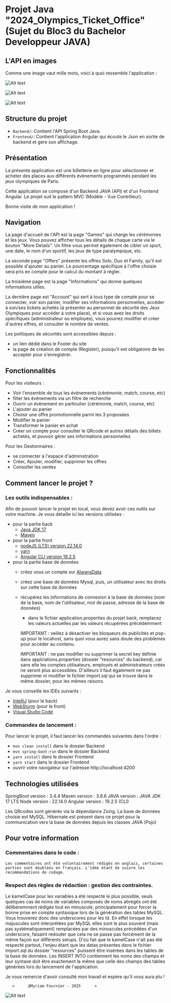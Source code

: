
# Projet Java "2024_Olympics_Ticket_Office" (Sujet du Bloc3 du Bachelor Developpeur JAVA)

## L'API en images 

Comme une image vaut mille mots, voici à quoi ressemble l'application :

![Alt text](./Frontend/public/img/Accueil.png)


![Alt text](./Frontend/public/img/Games-Modal.png)


![Alt text](./Frontend/public/img/Offers.png)


## Structure du projet
- `Backend/`: Contient l'API Spring Boot Java.
- `Frontend/`: Contient l'application Angular qui écoute le Json en sortie de backend et gère son affichage.

## Présentation

La présente application est une billetterie en ligne pour sélectionner et acheter des places aux différents évènements programmés pendant les jeux olympiques de Paris. 

Cette application se compose d'un Backend JAVA (API) et d'un Frontend Angular. Le projet suit le pattern MVC (Modèle - Vue Contrôleur). 

Bonne visite de mon application !

## Navigation

La page d'accueil de l'API est la page "Games" qui charge les cérémonies et les jeux. Vous pouvez afficher tous les détails de chaque carte via le bouton "More Details".
Un filtre vous permet également de cibler un sport, une date, le nom d'un sportif, les jeux de type paralympique, etc.

La seconde page "Offers" présente les offres Solo, Duo et Family, qu'il est possible d'ajouter au panier. Le pourcentage spécifique à l'offre choisie sera pris en compte pour le calcul du montant à régler.

La troisième page est la page "Informations" qui donne quelques informations utiles.

La dernière page est "Account" qui sert à tous type de compte pour se connecter, voir son panier, modifier ses informations personnelles, accéder à son/ses tickets achetés (à présenter au personnel de sécurité des Jeux Olympiques pour accéder à votre place), et si vous avez les droits spécifiques (administrateur ou employés), vous pourrez modifier et créer d'autres offres, et consulter le nombre de ventes.

Les politiques de sécurités sont accessibles depuis :
- un lien dédié dans le Footer du site
- la page de création de compte (Register), puisqu'il est obligatoire de les accepter pour s'enregistrer.


## Fonctionnalités

Pour les visiteurs :
- Voir l'ensemble de tous les évènements (cérémonie, match, course, etc)
- filter les évènements via un filtre de recherche
- Ouvrir un évènement en particulier (cérémonie, match, course, etc)
- L'ajouter au panier
- Choisir une offre promotionnelle parmi les 3 proposées
- Modifier le panier
- Transformer le panier en achat
- Créer un compte pour consulter le QRcode et autres détails des billets achetés, et pouvoir gérer ses informations personnelles


Pour les Gestionnaires :
- se connecter à l'espace d'administration 
- Créer, Ajouter, modifier, supprimer les offres 
- Consulter les ventes


## Comment lancer le projet ?

### Les outils indispensables :

Afin de pouvoir lancer le projet en local, vous devez avoir ces outils sur votre machine. Je vous détaille ici les versions utilisées : 
- pour la partie back
    - [Java JDK 17](https://adoptium.net/temurin/releases/)
    - [Maven](https://dlcdn.apache.org/maven/maven-3/3.8.6/binaries/apache-maven-3.8.7-bin.zip)
- pour la partie front
    - [nodeJS (LTS) version 22.14.0](https://nodejs.org/en/download/)
    - [yarn](https://classic.yarnpkg.com/lang/en/docs/install/)
    - [Angular CLI version 19.2.5](https://www.npmjs.com/package/@angular/cli/v/19.2.5)
- pour la partie base de données 
    - créez vous un compte sur [AlwaysData](https://www.alwaysdata.com/fr/)
    - créez une base de données Mysql, puis, un utilisateur avec les droits sur cette base de données
    - récupérez les informations de connexion à la base de données (nom de la base, nom de l'utilisateur, mot de passe, adresse de la base de données)
      - dans le fichier application.properties du projet back, remplacez les valeurs actuelles par les valeurs récupérées précédemment

      IMPORTANT : veillez à désactiver les bloqueurs de publicités et pop-up pour le locahost, sans quoi vous aurez sans doute des problèmes pour accéder au contenu.

      IMPORTANT : ne pas modifier ou supprimer la secret key définie dans applciations.properties (dossier "resources" du backend), car sans elle les comptes utilisateurs, employés et administrateurs créés ne seront plus accessibles. D'ailleurs il faut également ne pas supprimer ni modifier le fichier import.sql qui se trouve dans le même dossier, pour les mêmes raisons.

Je vous conseille les IDEs suivants :
- [IntelliJ](https://www.jetbrains.com/fr-fr/idea/download/) (pour le back)
- [WebStorm](https://www.jetbrains.com/fr-fr/webstorm/download/) (pour le front)
- [Visual Studio Code](https://code.visualstudio.com/)


### Commandes de lancement :

Pour lancer le projet, il faut lancer les commandes suivantes dans l'ordre :
- `mvn clean install` dans le dossier Backend
- `mvn spring-boot:run` dans le dossier Backend
- `yarn install` dans le dossier Frontend
- `yarn start` dans le dossier Frontend
- ouvrir votre navigateur sur l'adresse http://localhost:4200



## Technologies utilisées

SpringBoot version :                3.4.4
Maven version :                     3.8.6
JAVA version :                      JAVA JDK 17 LTS
Node version :                      22.14.0
Angular version :                   19.2.5 (CLI)

Les QRcodes sont générés via la dépendance Zxing.
La base de données choisie est MySQL.
Hibernate est présent dans ce projet pour la communication vers la base de données depuis les classes JAVA (Pojo)


## Pour votre information

### Commentaires dans le code :

    Les commentaires ont été volontairement rédigés en anglais, certaines parties sont doublées en français. L'idée étant de suivre les recommandations de codage.

### Respect des règles de rédaction : gestion des contraintes.

Le kamelCase pour les variables a été respecté le plus possible, seuls quelques cas de noms de variables composés de noms abrégés ont été délibéremment rédigés tout en minuscule, principalement pour forcer la bonne prise en compte syntaxique lors de la génération des tables MySQL.
Vous trouverez donc des underscores pour les Id. En effet lorsque les majuscules sont interprétées par MySQL elles sont le plus souvent (mais pas systématiquement) remplacées par des minuscules précédées d'un underscore, faisaint redouter que cela ne se passe pas forcément de la même façon sur différents setups.
D'où  fait que le kamelCase n'ait pas été respecté partout, l'enjeu étant que les datas présentes dans le fichier import.sql du dossier "resources" puissent être insérées dans les tables de la base de données. Les INSERT INTO contiennent les noms des champs et leur syntaxe doit être exactement la même que celle des champs des tables générées lors du lancement de l'application. 


Je vous remercie d'avoir consulté mon travail et espère qu'il vous aura plu !


       <      @Myriam Fournier - 2025      >


![Alt text](./Frontend/public/img/Volley-ball-women.jpg)
